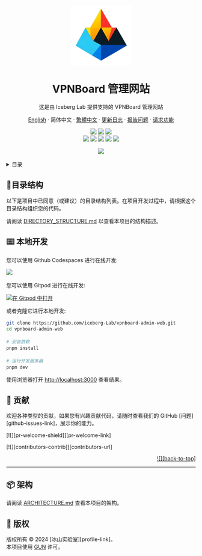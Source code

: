 <a name="readme-top"></a>

<div align="center">

<img width="160" src="https://raw.githubusercontent.com/iceberg-Lab/iceberg-assets/main/favicon.png">

<h1>VPNBoard 管理网站</h1>

这是由 Iceberg Lab 提供支持的 VPNBoard 管理网站

[English](./README.md)
·
简体中文
·
[繁體中文](./README.zh-TW.md)
·
[更新日志](./CHANGELOG.md)
·
[报告问题][issues-link]
·
[请求功能][issues-link]

<!-- SHIELD GROUP -->

[![][github-release-shield]][github-release-link]
[![][github-releasedate-shield]][github-releasedate-link]
[![][github-action-release-shield]][github-action-release-link]<br/>
[![][github-contributors-shield]][github-contributors-link]
[![][github-forks-shield]][github-forks-link]
[![][github-stars-shield]][github-stars-link]
[![][github-issues-shield]][github-issues-link]
[![][github-license-shield]][github-license-link]

![](https://urlscan.io/liveshot/?width=1920&height=1080&url=https://admin.vpnboard.com/en-US)

</div>

<details>
<summary><kbd>目录</kbd></summary>

#### 目录

- [🌲目录结构](#目录结构)
- [⌨️ 本地开发](#️-本地开发)
- [🤝 贡献](#-贡献)
- [📦 架构](#-架构)
- [📝 版权](#-版权)

####

</details>

## 🌲目录结构

以下是项目中已同意（或建议）的目录结构列表。在项目开发过程中，请根据这个目录结构组织您的代码。

请阅读 [DIRECTORY_STRUCTURE.md](./DIRECTORY_STRUCTURE.md) 以查看本项目的结构描述。

## ⌨️ 本地开发

您可以使用 Github Codespaces 进行在线开发:

[![][codespaces-shield]][codespaces-link]

您可以使用 Gitpod 进行在线开发:

[![在 Gitpod 中打开](https://gitpod.io/button/open-in-gitpod.svg)][gitpod-link]

或者克隆它进行本地开发:

```bash
git clone https://github.com/iceberg-Lab/vpnboard-admin-web.git
cd vpnboard-admin-web

# 安装依赖
pnpm install

# 运行开发服务器
pnpm dev
```

使用浏览器打开 <http://localhost:3000> 查看结果。

## 🤝 贡献

欢迎各种类型的贡献，如果您有兴趣贡献代码，请随时查看我们的 GitHub \[问题]\[github-issues-link]，展示你的能力。

\[!\[]\[pr-welcome-shield]]\[pr-welcome-link]

\[!\[]\[contributors-contrib]]\[contributors-url]

<div align="right">

[!\[\]\[back-to-top\]](#readme-top)

</div>

---

## 📦 架构

请阅读 [ARCHITECTURE.md](./ARCHITECTURE.md) 查看本项目的架构。

## 📝 版权

版权所有 © 2024 \[冰山实验室]\[profile-link]。 <br />
本项目使用 [GUN](./LICENSE) 许可。

<!-- LINK GROUP -->

[back-to-top]: https://img.shields.io/badge/-BACK_TO_TOP-151515?style=flat-square
[codespaces-link]: https://codespaces.new/iceberg-Lab/vpnboard-admin-web
[codespaces-shield]: https://github.com/codespaces/badge.svg
[contributors-contrib]: https://contrib.rocks/image?repo=iceberg-Lab/vpnboard-admin-web
[contributors-url]: https://github.com/iceberg-Lab/vpnboard-admin-web/graphs/contributors
[github-action-release-link]: https://github.com/iceberg-Lab/vpnboard-admin-web/actions/workflows/release.yml
[github-action-release-shield]: https://img.shields.io/github/actions/workflow/status/iceberg-Lab/vpnboard-admin-web/release.yml?label=release&labelColor=black&logo=githubactions&logoColor=white&style=flat-square
[github-contributors-link]: https://github.com/iceberg-Lab/vpnboard-admin-web/graphs/contributors
[github-contributors-shield]: https://img.shields.io/github/contributors/iceberg-Lab/vpnboard-admin-web?color=c4f042&labelColor=black&style=flat-square
[github-forks-link]: https://github.com/iceberg-Lab/vpnboard-admin-web/network/members
[github-forks-shield]: https://img.shields.io/github/forks/iceberg-Lab/vpnboard-admin-web?color=8ae8ff&labelColor=black&style=flat-square
[github-issues-link]: https://github.com/iceberg-Lab/vpnboard-admin-web/issues
[github-issues-shield]: https://img.shields.io/github/issues/iceberg-Lab/vpnboard-admin-web?color=ff80eb&labelColor=black&style=flat-square
[github-license-link]: https://github.com/iceberg-Lab/vpnboard-admin-web/blob/master/LICENSE
[github-license-shield]: https://img.shields.io/github/license/iceberg-Lab/vpnboard-admin-web?color=white&labelColor=black&style=flat-square
[github-release-link]: https://github.com/iceberg-Lab/vpnboard-admin-web/releases
[github-release-shield]: https://img.shields.io/github/v/release/iceberg-Lab/vpnboard-admin-web?style=flat-square&sort=semver&logo=github
[github-releasedate-link]: https://github.com/iceberg-Lab/vpnboard-admin-web/releases
[github-releasedate-shield]: https://img.shields.io/github/release-date/iceberg-Lab/vpnboard-admin-web?labelColor=black&style=flat-square
[github-stars-link]: https://github.com/iceberg-Lab/vpnboard-admin-web/network/stargazers
[github-stars-shield]: https://img.shields.io/github/stars/iceberg-Lab/vpnboard-admin-web?color=ffcb47&labelColor=black&style=flat-square
[gitpod-link]: https://gitpod.io/#https://github.com/iceberg-Lab/vpnboard-admin-web
[issues-link]: https://github.com/iceberg-Lab/vpnboard-admin-web/issues/new/choose
[pr-welcome-link]: https://github.com/iceberg-Lab/vpnboard-admin-web/pulls
[pr-welcome-shield]: https://img.shields.io/badge/🤯_pr_welcome-%E2%86%92-ffcb47?labelColor=black&style=for-the-badge
[profile-link]: https://github.com/iceberg-Lab
